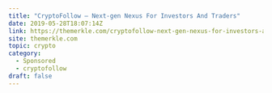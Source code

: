 ```yaml
---
title: "CryptoFollow – Next-gen Nexus For Investors And Traders"
date: 2019-05-28T18:07:14Z
link: https://themerkle.com/cryptofollow-next-gen-nexus-for-investors-and-traders/?utm_medium=RSS&utm_source=hune
site: themerkle.com
topic: crypto
category:
  - Sponsored
  - cryptofollow
draft: false
---
```

